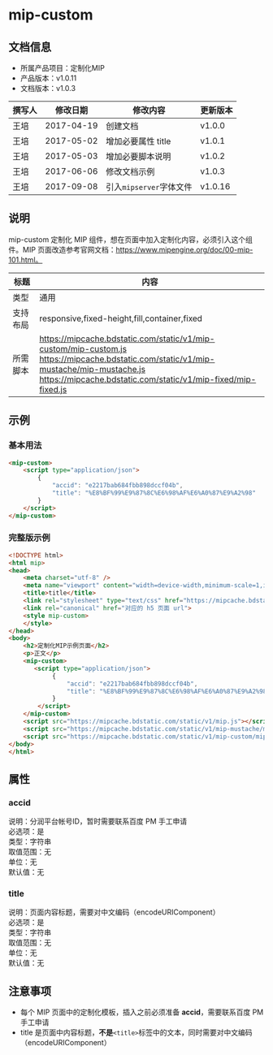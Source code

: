 # mip-custom

## 文档信息

- 所属产品项目：定制化MIP
- 产品版本：v1.0.11
- 文档版本：v1.0.3

撰写人|修改日期|修改内容|更新版本
---|---|---|---
王培|2017-04-19|创建文档|v1.0.0
王培|2017-05-02|增加必要属性 title|v1.0.1
王培|2017-05-03|增加必要脚本说明|v1.0.2
王培|2017-06-06|修改文档示例|v1.0.3
王培|2017-09-08|引入`mipserver`字体文件|v1.0.16

## 说明

mip-custom 定制化 MIP 组件，想在页面中加入定制化内容，必须引入这个组件。MIP 页面改造参考官网文档：https://www.mipengine.org/doc/00-mip-101.html。

标题|内容
----|----
类型|通用
支持布局|responsive,fixed-height,fill,container,fixed
所需脚本|https://mipcache.bdstatic.com/static/v1/mip-custom/mip-custom.js<br/> https://mipcache.bdstatic.com/static/v1/mip-mustache/mip-mustache.js<br>https://mipcache.bdstatic.com/static/v1/mip-fixed/mip-fixed.js

## 示例

### 基本用法

```html
<mip-custom>
    <script type="application/json">
        {
            "accid": "e2217bab684fbb898dccf04b",
            "title": "%E8%BF%99%E9%87%8C%E6%98%AF%E6%A0%87%E9%A2%98"
        }
    </script>
</mip-custom>
```

### 完整版示例

```html
<!DOCTYPE html>
<html mip>
<head>
    <meta charset="utf-8" />
    <meta name="viewport" content="width=device-width,minimum-scale=1,initial-scale=1" />
    <title>title</title>
    <link rel="stylesheet" type="text/css" href="https://mipcache.bdstatic.com/static/v1/mip.css">
    <link rel="canonical" href="对应的 h5 页面 url">
    <style mip-custom>
    </style>
</head>
<body>
    <h2>定制化MIP示例页面</h2>
    <p>正文</p>
    <mip-custom>
       <script type="application/json">
            {
                "accid": "e2217bab684fbb898dccf04b",
                "title": "%E8%BF%99%E9%87%8C%E6%98%AF%E6%A0%87%E9%A2%98"
            }
        </script>
    </mip-custom>
    <script src="https://mipcache.bdstatic.com/static/v1/mip.js"></script>
    <script src="https://mipcache.bdstatic.com/static/v1/mip-mustache/mip-mustache.js"></script>
    <script src="https://mipcache.bdstatic.com/static/v1/mip-custom/mip-custom.js"></script>
</body>
</html>

```

## 属性

### accid

说明：分润平台帐号ID，暂时需要联系百度 PM 手工申请   
必选项：是   
类型：字符串  
取值范围：无  
单位：无   
默认值：无   
 
### title

说明：页面内容标题，需要对中文编码（encodeURIComponent）   
必选项：是   
类型：字符串   
取值范围：无   
单位：无   
默认值：无   

## 注意事项

- 每个 MIP 页面中的定制化模板，插入之前必须准备 **accid**，需要联系百度 PM 手工申请
- title 是页面中内容标题，**不是**`<title>`标签中的文本，同时需要对中文编码（encodeURIComponent） 



